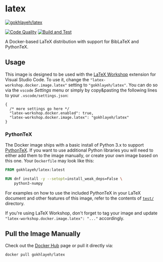 # latex

[![gokhlayeh/latex](https://img.shields.io/badge/Docker%20Hub-gokhlayeh%2Flatex-blue)](https://hub.docker.com/r/gokhlayeh/latex)

[![Code Quality](https://github.com/ChiefGokhlayeh/latex/actions/workflows/quality-check.yml/badge.svg)](https://github.com/ChiefGokhlayeh/latex/actions/workflows/quality-check.yml)
[![Build and Test](https://github.com/ChiefGokhlayeh/latex/actions/workflows/build-and-test.yml/badge.svg)](https://github.com/ChiefGokhlayeh/latex/actions/workflows/build-and-test.yml)

A Docker-based LaTeX distribution with support for BibLaTeX and PythonTeX.

## Usage

This image is designed to be used with the [LaTeX Workshop](https://marketplace.visualstudio.com/items?itemName=James-Yu.latex-workshop) extension for Visual Studio Code. To use it, change the `"latex-workshop.docker.image.latex"` setting to `"gokhlayeh/latex"`. You can do so via the `vscode` _Settings_ menu or simply by copy&pasting the following lines to your `.vscode/settings.json`:

```jsonc
{
  /* more settings go here */
  "latex-workshop.docker.enabled": true,
  "latex-workshop.docker.image.latex": "gokhlayeh/latex"
}
```

### PythonTeX

The Docker image ships with a basic install of Python 3.x to support [PythonTeX](https://www.ctan.org/pkg/pythontex). If you want to use additional Python libraries you will need to either add them to the image manually, or create your own image based on this one. Your `Dockerfile` may look like this:

```Dockerfile
FROM gokhlayeh/latex:latest

RUN dnf install -y --setopt=install_weak_deps=False \
    python3-numpy
```

For examples on how to use the included PythonTeX in your LaTeX document and other features of this image, refer to the contents of [`test/`](test) directory.

If you're using LaTeX Workshop, don't forget to tag your image and update `"latex-workshop.docker.image.latex": "..."` accordingly.

## Pull the Image Manually

Check out the [Docker Hub](https://hub.docker.com/r/gokhlayeh/latex) page or pull it directly via:

```sh
docker pull gokhlayeh/latex
```
